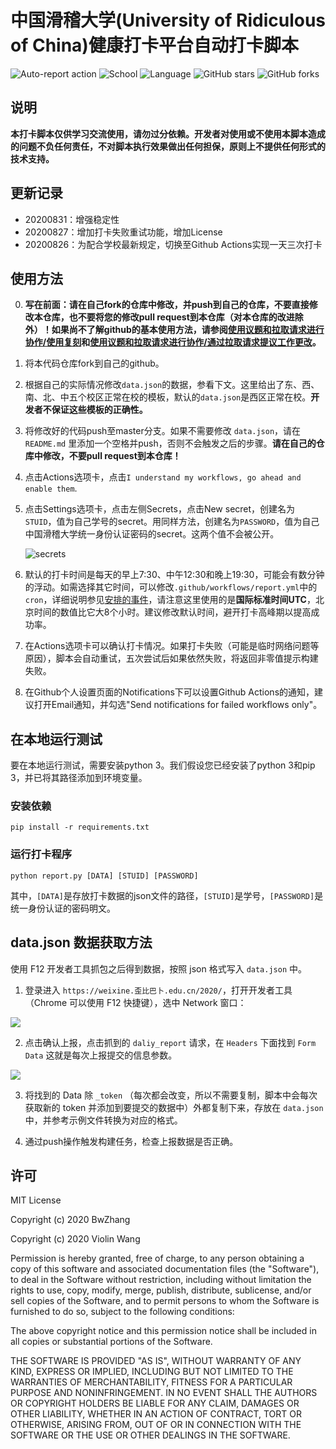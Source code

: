 # 中国滑稽大学(University of Ridiculous of China)健康打卡平台自动打卡脚本

![Auto-report action](https://github.com/Violin9906/USTC-ncov-AutoReport/workflows/Auto-report%20action/badge.svg?branch=master&event=schedule)
![School](https://img.shields.io/badge/School-URC-blue.svg)
![Language](https://img.shields.io/badge/language-Python3-yellow.svg)
![GitHub stars](https://img.shields.io/github/stars/Violin9906/USTC-ncov-AutoReport)
![GitHub forks](https://img.shields.io/github/forks/Violin9906/USTC-ncov-AutoReport)

## 说明

**本打卡脚本仅供学习交流使用，请勿过分依赖。开发者对使用或不使用本脚本造成的问题不负任何责任，不对脚本执行效果做出任何担保，原则上不提供任何形式的技术支持。**

## 更新记录

- 20200831：增强稳定性
- 20200827：增加打卡失败重试功能，增加License
- 20200826：为配合学校最新规定，切换至Github Actions实现一天三次打卡

## 使用方法

0. **写在前面：请在自己fork的仓库中修改，并push到自己的仓库，不要直接修改本仓库，也不要将您的修改pull request到本仓库（对本仓库的改进除外）！如果尚不了解github的基本使用方法，请参阅[使用议题和拉取请求进行协作/使用复刻](https://docs.github.com/cn/github/collaborating-with-issues-and-pull-requests/working-with-forks)和[使用议题和拉取请求进行协作/通过拉取请求提议工作更改](https://docs.github.com/cn/github/collaborating-with-issues-and-pull-requests/proposing-changes-to-your-work-with-pull-requests)。**

1. 将本代码仓库fork到自己的github。

2. 根据自己的实际情况修改`data.json`的数据，参看下文。这里给出了东、西、南、北、中五个校区正常在校的模板，默认的`data.json`是西区正常在校。**开发者不保证这些模板的正确性。**

3. 将修改好的代码push至master分支。如果不需要修改 `data.json`，请在 `README.md` 里添加一个空格并push，否则不会触发之后的步骤。**请在自己的仓库中修改，不要pull request到本仓库！**

4. 点击Actions选项卡，点击`I understand my workflows, go ahead and enable them`.

5. 点击Settings选项卡，点击左侧Secrets，点击New secret，创建名为`STUID`，值为自己学号的secret。用同样方法，创建名为`PASSWORD`，值为自己中国滑稽大学统一身份认证密码的secret。这两个值不会被公开。

   ![secrets](imgs/image-20200826215037042.png)

6. 默认的打卡时间是每天的早上7:30、中午12:30和晚上19:30，可能会有数分钟的浮动。如需选择其它时间，可以修改`.github/workflows/report.yml`中的`cron`，详细说明参见[安排的事件](https://docs.github.com/cn/actions/reference/events-that-trigger-workflows#scheduled-events)，请注意这里使用的是**国际标准时间UTC**，北京时间的数值比它大8个小时。建议修改默认时间，避开打卡高峰期以提高成功率。

7. 在Actions选项卡可以确认打卡情况。如果打卡失败（可能是临时网络问题等原因），脚本会自动重试，五次尝试后如果依然失败，将返回非零值提示构建失败。

8. 在Github个人设置页面的Notifications下可以设置Github Actions的通知，建议打开Email通知，并勾选"Send notifications for failed workflows only"。

## 在本地运行测试

要在本地运行测试，需要安装python 3。我们假设您已经安装了python 3和pip 3，并已将其路径添加到环境变量。

### 安装依赖

```shell
pip install -r requirements.txt
```

### 运行打卡程序

```shell
python report.py [DATA] [STUID] [PASSWORD]
```
其中，`[DATA]`是存放打卡数据的json文件的路径，`[STUID]`是学号，`[PASSWORD]`是统一身份认证的密码明文。

## data.json 数据获取方法

使用 F12 开发者工具抓包之后得到数据，按照 json 格式写入 `data.json` 中。

1. 登录进入 `https://weixine.歪比巴卜.edu.cn/2020/`，打开开发者工具（Chrome 可以使用 F12 快捷键），选中 Network 窗口：

![](./imgs/1.png)

2. 点击确认上报，点击抓到的 `daliy_report` 请求，在 `Headers` 下面找到 `Form Data` 这就是每次上报提交的信息参数。

![](./imgs/2.png)

3. 将找到的 Data 除 `_token` （每次都会改变，所以不需要复制，脚本中会每次获取新的 token 并添加到要提交的数据中）外都复制下来，存放在 `data.json` 中，并参考示例文件转换为对应的格式。

4. 通过push操作触发构建任务，检查上报数据是否正确。

## 许可

MIT License

Copyright (c) 2020 BwZhang

Copyright (c) 2020 Violin Wang

Permission is hereby granted, free of charge, to any person obtaining a copy
of this software and associated documentation files (the "Software"), to deal
in the Software without restriction, including without limitation the rights
to use, copy, modify, merge, publish, distribute, sublicense, and/or sell
copies of the Software, and to permit persons to whom the Software is
furnished to do so, subject to the following conditions:

The above copyright notice and this permission notice shall be included in all
copies or substantial portions of the Software.

THE SOFTWARE IS PROVIDED "AS IS", WITHOUT WARRANTY OF ANY KIND, EXPRESS OR
IMPLIED, INCLUDING BUT NOT LIMITED TO THE WARRANTIES OF MERCHANTABILITY,
FITNESS FOR A PARTICULAR PURPOSE AND NONINFRINGEMENT. IN NO EVENT SHALL THE
AUTHORS OR COPYRIGHT HOLDERS BE LIABLE FOR ANY CLAIM, DAMAGES OR OTHER
LIABILITY, WHETHER IN AN ACTION OF CONTRACT, TORT OR OTHERWISE, ARISING FROM,
OUT OF OR IN CONNECTION WITH THE SOFTWARE OR THE USE OR OTHER DEALINGS IN THE
SOFTWARE.
  
